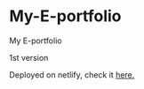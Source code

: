 # My-E-portfolio
My E-portfolio

1st version

Deployed on netlify, check it [here.](https://steady-bienenstitch-b5cff7.netlify.app/)
